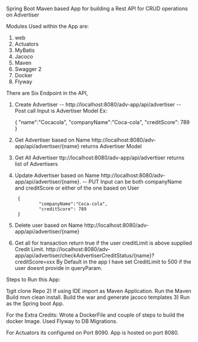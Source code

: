 Spring Boot Maven based App for building a Rest API for CRUD operations on Advertiser

Modules Used within the App are:
1) web
2) Actuators
3) MyBatis
4) Jacoco
5) Maven
6) Swagger 2
7) Docker
8) Flyway

There are Six Endpoint in the API,

1) Create Advertiser  -- http://localhost:8080/adv-app/api/advertiser -- Post call 
   Input is Advertiser Model 
    Ex: 
    
    {
	"name":"Cocacola",
	"companyName":"Coca-cola",
	"creditScore": 789
	}
	
2) Get Advertiser based on Name 	http://localhost:8080/adv-app/api/advertiser/{name} returns Advertiser Model

3) Get All Advertiser ttp://localhost:8080/adv-app/api/advertiser returns list of Advertisers

4) Update  Advertiser based on Name http://localhost:8080/adv-app/api/advertiser/{name}.  -- PUT
		Input can be both companyName and creditScore  or either of the one based on User 
		
		{
				"companyName":"Coca-cola",
				"creditScore": 789
		}

5) Delete user based on Name http://localhost:8080/adv-app/api/advertiser/{name}

6) Get all for transaction return true if the user creditLimit is above supplied Credit Limit.
	http://localhost:8080/adv-app/api/advertiser/checkAdvertiserCreditStatus/{name}?creditScore=xxx
	By Default in the app I have set CreditLimit to 500 if the user doesnt provide in queryParam.
	
Steps to Run this App:

1)git clone Repo
2) If using IDE import as Maven Application. Run the Maven Build mvn clean install. Build the war and generate jacoco templates
3) Run as the Spring boot App.

For the Extra Credits:
Wrote a DockerFile and couple of steps to build the docker Image. Used Flyway to DB Migrations.

For Actuators its configured on Port 8090. App is hosted on port 8080.
	